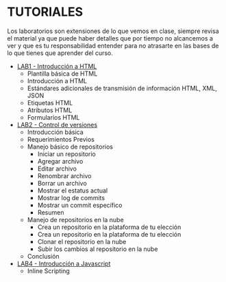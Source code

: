# TUTORIALES

Los laboratorios son extensiones de lo que vemos en clase, siempre revisa el material ya que puede haber detalles que por tiempo no alcancemos a ver y que es tu responsabilidad entender para no atrasarte en las bases de lo que tienes que aprender del curso.
- [LAB1 - Introducción a HTML](/Tutorials/Lab1HTML/readme.md)
  - Plantilla básica de HTML
  - Introducción a HTML
  - Estándares adicionales de transmisión de información HTML, XML, JSON
  - Etiquetas HTML
  - Atributos HTML
  - Formularios HTML
- [LAB2 - Control de versiones](/Tutorials/Lab2Git/readme.md)
  - Introducción básica
  - Requerimientos Previos
  - Manejo básico de repositorios
    - Iniciar un repositorio
    - Agregar archivo
    - Editar archivo
    - Renombrar archivo
    - Borrar un archivo
    - Mostrar el estatus actual
    - Mostrar log de commits
    - Mostrar un commit específico
    - Resumen
  - Manejo de repositorios en la nube
    - Crea un repositorio en la plataforma de tu elección
    - Crea un repositorio en la plataforma de tu elección
    - Clonar el repositorio en la nube
    - Subir los cambios al repositorio en la nube
  - Conclusión
- [LAB4 - Introducción a Javascript](/Tutorials/Lab4JS/readme.md)
  - Inline Scripting